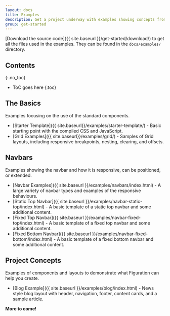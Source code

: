 ```yaml
---
layout: docs
title: Examples
description: Get a project underway with examples showing concepts from basic framework components up to custom layouts.
group: get-started
---
```


[Download the source code]({{ site.baseurl }}/get-started/download/) to get all the files used in the examples.  They can be found in the `docs/examples/` directory.

## Contents
{:.no_toc}

* ToC goes here
{:toc}

## The Basics

Examples focusing on the use of the standard components.

- [Starter Template]({{ site.baseurl}}/examples/starter-template/) - Basic starting point with the compiled CSS and JavaScript.
- [Grid Examples]({{ site.baseurl}}/examples/grid/) - Samples of Grid layouts, including responsive breakpoints, nesting, clearing, and offsets.

## Navbars

Examples showing the navbar and how it is responsive, can be positioned, or extended.

- [Navbar Examples]({{ site.baseurl }}/examples/navbars/index.html) - A large variety of navbar types and examples of the responsive behaviours.
- [Static Top Navbar]({{ site.baseurl }}/examples/navbar-static-top/index.html) - A basic template of a static top navbar and some additional content.
- [Fixed Top Navbar]({{ site.baseurl }}/examples/navbar-fixed-top/index.html) - A basic template of a fixed top navbar and some additional content.
- [Fixed Bottom Navbar]({{ site.baseurl }}/examples/navbar-fixed-bottom/index.html) - A basic template of a fixed bottom navbar and some additional content.

## Project Concepts

Examples of components and layouts to demonstrate what Figuration can help you create.

- [Blog Example]({{ site.baseurl }}/examples/blog/index.html) - News style blog layout with header, navigation, footer, content cards, and a sample article.

**More to come!**
